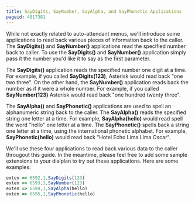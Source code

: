 ```yaml
---
title: SayDigits, SayNumber, SayAlpha, and SayPhonetic Applications
pageid: 4817381
---
```


While not exactly related to auto-attendant menus, we'll introduce some applications to read back various pieces of information back to the caller. The **SayDigits()** and **SayNumber()** applications read the specified number back to caller. To use the **SayDigits()** and **SayNumber()** application simply pass it the number you'd like it to say as the first parameter.


The **SayDigits()** application reads the specified number one digit at a time. For example, if you called **SayDigits(123)**, Asterisk would read back "one two three". On the other hand, the **SayNumber()** application reads back the number as if it were a whole number. For example, if you called **SayNumber(123)** Asterisk would read back "one hundred twenty three".


The **SayAlpha()** and **SayPhonetic()** applications are used to spell an alphanumeric string back to the caller. The **SayAlpha()** reads the specified string one letter at a time. For example, **SayAlpha(hello)** would read spell the word "hello" one letter at a time. The **SayPhonetic()** spells back a string one letter at a time, using the international phonetic alphabet. For example, **SayPhonetic(hello)** would read back "Hotel Echo Lima Lima Oscar".


We'll use these four applications to read back various data to the caller througout this guide. In the meantime, please feel free to add some sample extensions to your dialplan to try out these applications. Here are some examples:

```javascript title=" " linenums="1"
exten => 6592,1,SayDigits(123)
exten => 6593,1,SayNumber(123)
exten => 6594,1,SayAlpha(hello)
exten => 6595,1,SayPhonetic(hello)

```

